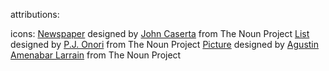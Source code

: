 
attributions:

icons:
<a href="http://thenounproject.com/noun/newspaper/#icon-No1233" target="_blank">Newspaper</a> designed by <a href="http://thenounproject.com/johncaserta" target="_blank">John Caserta</a> from The Noun Project
<a href="http://thenounproject.com/noun/list/#icon-No2836" target="_blank">List</a> designed by <a href="http://thenounproject.com/somerandomdude" target="_blank">P.J. Onori</a> from The Noun Project
<a href="http://thenounproject.com/noun/picture/#icon-No3043" target="_blank">Picture</a> designed by <a href="http://thenounproject.com/agustin.amenabar" target="_blank">Agustin Amenabar Larrain</a> from The Noun Project
